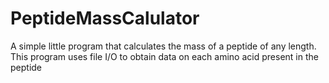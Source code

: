 # PeptideMassCalulator
A simple little program that calculates the mass of a peptide of any length. This program uses file I/O to obtain data on each amino acid present in the peptide

